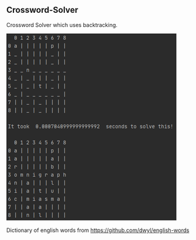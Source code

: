## Crossword-Solver
Crossword Solver which uses backtracking.

![image](https://github.com/clodman84/Crossword-Solver/blob/master/Crossword-Solver/demos/o.png?raw=true)

Dictionary of english words from https://github.com/dwyl/english-words
